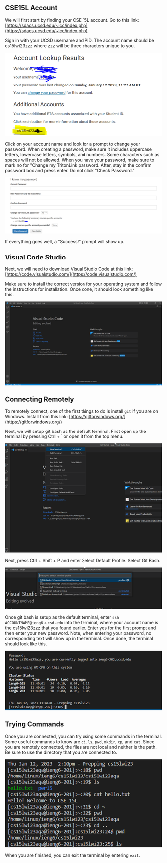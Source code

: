 ## CSE15L Account
We will first start by finding your CSE 15L account.
Go to this link: [https://sdacs.ucsd.edu/~icc/index.php](https://sdacs.ucsd.edu/~icc/index.php)

Sign in with your UCSD username and PID. The account name should be cs15lwi23zzz where zzz will be three characters unique to you.

![15L account.PNG](https://github.com/jliu0140/cse15l-lab-reports/blob/5296e013adc4bdcb24c48a6cd892fbd526a01b4a/15L%20account.PNG)

Click on your account name and look for a prompt to change your password. When creating a password, make sure it includes uppercase letters, lowercase letters, symbols, and numbers. Some characters such as spaces will not be allowed. When you have your password, make sure to mark no for "Change my TritonLink password. After, stay in the confirm password box and press enter. Do not click "Check Password."

![Image](https://github.com/jliu0140/cse15l-lab-reports/blob/main/password%20change.PNG)

If everything goes well, a "Success!" prompt will show up.
## Visual Code Studio
Next, we will need to download Visual Studio Code at this link: [https://code.visualstudio.com/](https://code.visualstudio.com/)

Make sure to install the correct version for your operating system and follow the instructions for installation. Once done, it should look something like this.

![Image](https://github.com/jliu0140/cse15l-lab-reports/blob/main/vs%20code.PNG)
## Connecting Remotely
To remotely connect, one of the first things to do is install `git` if you are on Windows. Install from this link: [https://gitforwindows.org/](https://gitforwindows.org/)

Next, we will setup git bash as the default terminal. First open up the terminal by pressing Ctrl + ` or open it from the top menu.

![Image](https://github.com/jliu0140/cse15l-lab-reports/blob/main/open%20terminal.PNG)

Next, press Ctrl + Shift + P and enter Select Default Profile. Select Git Bash.

![Image](https://github.com/jliu0140/cse15l-lab-reports/blob/main/git%20bash.PNG)

Once git bash is setup as the default terminal, enter `ssh ACCOUNTNAME@ieng6.ucsd.edu` into the terminal, where your account name is the cs15lwi23zzz that you found earlier. Enter yes for the first prompt and then enter your new password. Note, when entering your password, no corresponding text will show up in the terminal. Once done, the terminal should look like this.

![Image](https://github.com/jliu0140/cse15l-lab-reports/blob/main/terminal.PNG)
## Trying Commands
Once you are connected, you can try using some commands in the terminal. Some useful commands to know are `cd`, `ls`, `pwd`, `mkdir`, `cp`, and `cat`. Since you are remotely connected, the files are not local and neither is the path. Be sure to use the directory that you are connected to.

![Image](https://github.com/jliu0140/cse15l-lab-reports/blob/main/commands.PNG)

When you are finished, you can exit the terminal by entering `exit`.
